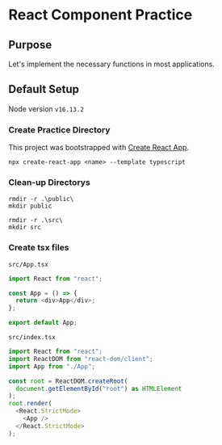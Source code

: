 # React Component Practice

## Purpose

Let's implement the necessary functions in most applications.

## Default Setup

Node version `v16.13.2`

### Create Practice Directory

This project was bootstrapped with [Create React App](https://github.com/facebook/create-react-app).

```
npx create-react-app <name> --template typescript
```

### Clean-up Directorys

```
rmdir -r .\public\
mkdir public

rmdir -r .\src\
mkdir src
```

### Create tsx files

`src/App.tsx`

```typescript
import React from "react";

const App = () => {
  return <div>App</div>;
};

export default App;
```

`src/index.tsx`

```typescript
import React from "react";
import ReactDOM from "react-dom/client";
import App from "./App";

const root = ReactDOM.createRoot(
  document.getElementById("root") as HTMLElement
);
root.render(
  <React.StrictMode>
    <App />
  </React.StrictMode>
);
```
